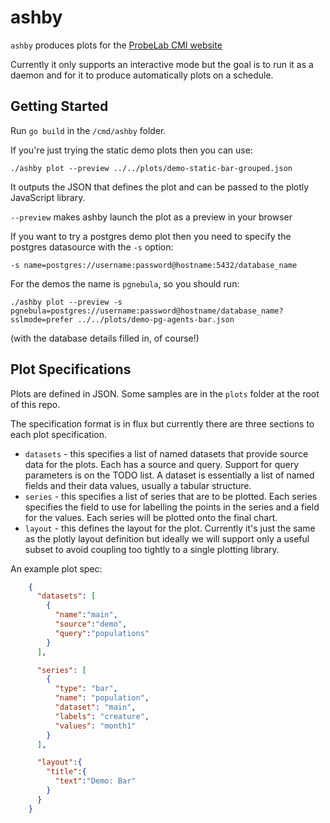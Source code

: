 # ashby

`ashby` produces plots for the [ProbeLab CMI website](https://github.com/plprobelab/website)

Currently it only supports an interactive mode but the goal is to run it as a daemon and for it to 
produce automatically plots on a schedule.

## Getting Started

Run `go build` in the `/cmd/ashby` folder.

If you're just trying the static demo plots then you can use:

	./ashby plot --preview ../../plots/demo-static-bar-grouped.json

It outputs the JSON that defines the plot and can be passed to the plotly JavaScript library.

`--preview` makes ashby launch the plot as a preview in your browser

If you want to try a postgres demo plot then you need to specify the postgres datasource with the `-s` option:

	-s name=postgres://username:password@hostname:5432/database_name

For the demos the name is `pgnebula`, so you should run:

	./ashby plot --preview -s pgnebula=postgres://username:password@hostname/database_name?sslmode=prefer ../../plots/demo-pg-agents-bar.json

(with the database details filled in, of course!)


## Plot Specifications

Plots are defined in JSON. Some samples are in the `plots` folder at the root of this repo.

The specification format is in flux but currently there are three sections to each plot specification.

 - `datasets` - this specifies a list of named datasets that provide source data for the plots. Each has a source and query. Support for query parameters is on the TODO list. A dataset is essentially a list of named fields and their data values, usually a tabular structure.
 - `series` - this specifies a list of series that are to be plotted. Each series specifies the field to use for labelling the points in the series and a field for the values. Each series will be plotted onto the final chart.
 - `layout` - this defines the layout for the plot. Currently it's just the same as the plotly layout definition but ideally we will support only a useful subset to avoid coupling too tightly to a single plotting library.


An example plot spec:

```json
	{
	  "datasets": [
	    {
	      "name":"main",
	      "source":"demo",
	      "query":"populations"
	    }
	  ],

	  "series": [
	    {
	      "type": "bar",
	      "name": "population",
	      "dataset": "main",
	      "labels": "creature",
	      "values": "month1"
	    }
	  ],

	  "layout":{
	    "title":{
	      "text":"Demo: Bar"
	    }
	  }
	}
```
